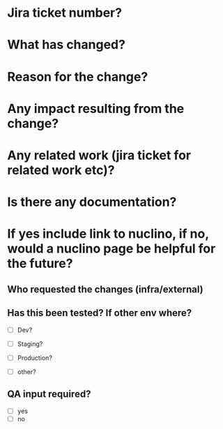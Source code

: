 # Jira ticket number?


# What has changed?


# Reason for the change?


# Any impact resulting from the change?


# Any related work (jira ticket for related work etc)?


# Is there any documentation?
# If yes include link to nuclino, if no, would a nuclino page be helpful for the future?


## Who requested the changes (infra/external)


## Has this been tested? If other env where?

- [ ] Dev?
- [ ] Staging?
- [ ] Production?
- [ ] other?


## QA input required?
- [ ] yes
- [ ] no
